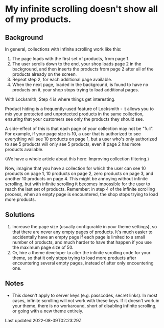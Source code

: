 # My infinite scrolling doesn't show all of my products.

## Background

In general, collections with infinite scrolling work like this:

1. The page loads with the first set of products, from page 1.
2. The user scrolls down to the end, your shop loads page 2 in the background, and then inserts the products from page 2 after all of the products already on the screen.
3. Repeat step 2, for each additional page available.
4. When the next page, loaded in the background, is found to have no products on it, your shop stops trying to load additional pages.

With Locksmith, Step 4 is where things get interesting.

Product hiding is a frequently-used feature of Locksmith - it allows you to mix your protected and unprotected products in the same collection, ensuring that your customers see only the products they should see.

A side-effect of this is that each page of your collection may not be "full". For example, if your page size is 10, a user that is authorized to see everything will see 10 products on page 1, but a user who's only authorized to see 5 products will only see 5 products, even if page 2 has more products available.

(We have a whole article about this here: Improving collection filtering.)

Now, imagine that you have a collection for which the user can see 10 products on page 1, 10 products on page 2, zero products on page 3, and another 10 products on page 4. This might be annoying without infinite scrolling, but with infinite scrolling it becomes impossible for the user to reach the last set of products. Remember: in step 4 of the infinite scrolling process, when an empty page is encountered, the shop stops trying to load more products.

## Solutions

1. Increase the page size (usually configurable in your theme settings), so that there are never any empty pages of products. It's much easier to accidentally have an empty page if each page is limited to a small number of products, and much harder to have that happen if you use the maximum page size of 50.
2. Or, hire a theme developer to alter the infinite scrolling code for your theme, so that it only stops trying to load more products after encountering several empty pages, instead of after only encountering one.

## Notes

- This doesn't apply to server keys (e.g. passcodes, secret links). In most cases, infinite scrolling will not work with these keys. If it doesn't work in your theme, there is no workaround, short of disabling infinite scrolling, or going with a new theme entirely.

Last updated 2022-08-09T02:23:29Z